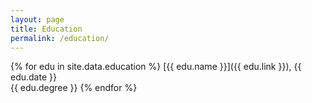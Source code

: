 ```yaml
---
layout: page
title: Education
permalink: /education/
---
```


{% for edu in site.data.education %}
  [{{ edu.name }}]({{ edu.link }}), {{ edu.date }}<br>
  {{ edu.degree }}
{% endfor %}
